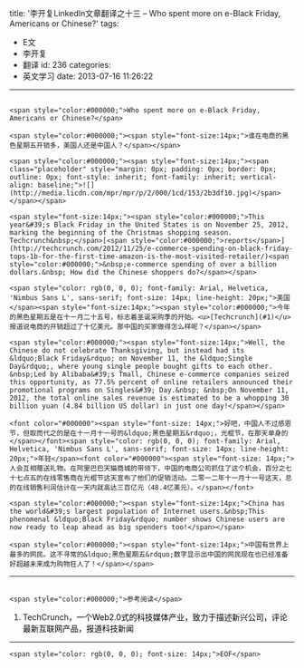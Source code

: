 title: '李开复LinkedIn文章翻译之十三 – Who spent more on e-Black Friday, Americans or Chinese?'
tags:
  - E文
  - 李开复
  - 翻译
id: 236
categories:
  - 英文学习
date: 2013-07-16 11:26:22
---

## 
	<span style="color:#000000;">Who spent more on e-Black Friday, Americans or Chinese?</span>

	<span style="color:#000000;"><span style="font-size:14px;">谁在电商的黑色星期五开销多，美国人还是中国人？</span></span>

	<span style="color:#000000;"><span style="font-size:14px;"><span class="placeholder" style="margin: 0px; padding: 0px; border: 0px; outline: 0px; font-style: inherit; font-family: inherit; vertical-align: baseline;">![](http://media.licdn.com/mpr/mpr/p/2/000/1cd/153/2b3df10.jpg)</span></span></span>

	<span style="font-size:14px;"><span style="color:#000000;">This year&#39;s Black Friday in the United States is on November 25, 2012, marking the beginning of the Christmas shopping season. Techcrunch&nbsp;</span>[<span style="color:#000000;">reports</span>](http://techcrunch.com/2012/11/25/e-commerce-spending-on-black-friday-tops-1b-for-the-first-time-amazon-is-the-most-visited-retailer/)<span style="color:#000000;">&nbsp;e-commerce spending of over a billion dollars.&nbsp; How did the Chinese shoppers do?</span></span>

	<span style="color: rgb(0, 0, 0); font-family: Arial, Helvetica, 'Nimbus Sans L', sans-serif; font-size: 14px; line-height: 20px;">美国</span><span style="font-size:14px;"><span style="color:#000000;">今年的黑色星期五是在十一月二十五号，标志着圣诞采购季的开始。<u>[Techcrunch](#1)</u>报道说电商的开销超过了十亿美元。那中国的买家做得怎么样呢？</span></span>

	<span style="color:#000000;"><span style="font-size:14px;">Well, the Chinese do not celebrate Thanksgiving, but instead had its &ldquo;Black Friday&rdquo; on November 11, the &ldquo;Single Day&rdquo;, where young single people bought gifts to each other. &nbsp;Led by Alibaba&#39;s Tmall, Chinese e-commerce companies seized this opportunity, as 77.5% percent of online retailers announced their promotional programs on Singles&#39; Day.&nbsp; &nbsp;On November 11, 2012, the total online sales revenue is estimated to be a whopping 30 billion yuan (4.84 billion US dollar) in just one day!</span></span>

	<font color="#000000"><span style="font-size: 14px;">好吧，中国人不过感恩节，但取而代之的是在十一月十一号的&ldquo;黑色星期五&rdquo;，光棍节，在那天单身的</span></font><span style="color: rgb(0, 0, 0); font-family: Arial, Helvetica, 'Nimbus Sans L', sans-serif; font-size: 14px; line-height: 20px;">年轻</span><font color="#000000"><span style="font-size: 14px;">人会互相赠送礼物。在阿里巴巴天猫商城的带领下，中国的电商公司抓住了这个机会，百分之七十七点五的在线零售商在光棍节这天宣布了他们的促销活动。二零一二年十一月十一号这天，总的在线销售利润估计在一天内就高达三百亿元（48.4亿美元）。</span></font>

	<span style="color:#000000;"><span style="font-size:14px;">China has the world&#39;s largest population of Internet users.&nbsp;This phenomenal &ldquo;Black Friday&rdquo; number shows Chinese users are now ready to leap ahead as big spenders too!</span></span>

	<span style="color:#000000;"><span style="font-size:14px;">中国有世界上最多的网民。这不寻常的&ldquo;黑色星期五&rdquo;数字显示出中国的网民现在也已经准备好超越未来成为购物狂人了！</span></span>

* * *

## 
	<span style="color:#000000;">参考阅读</span>

1.  <span style="color:#000000;"><span style="font-size:14px;"><a id="1" name="1">TechCrunch</a>，一个Web2.0式的科技媒体产业，致力于描述新兴公司，评论最新互联网产品，报道科技新闻</span></span>

* * *

	<span style="color: rgb(0, 0, 0); font-size: 14px;">EOF</span>